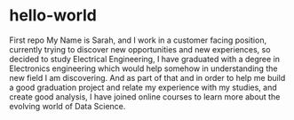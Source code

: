 # hello-world
First repo
My Name is Sarah, and I work in a customer facing position, currently trying to discover new opportunities and new experiences, so decided to study Electrical Engineering, I have graduated with a degree in Electronics engineering which would help somehow in understanding the new field I am discovering. 
And as part of that and in order to help me build a good graduation project and relate my experience with my studies, and create good analysis, I have joined online courses to learn more about the evolving world of Data Science.

